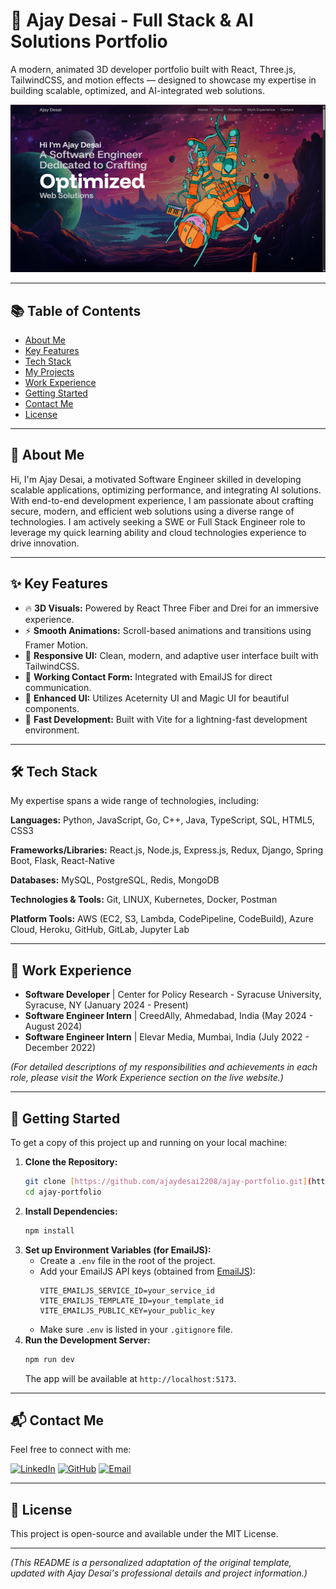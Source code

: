 # 🚀 Ajay Desai - Full Stack & AI Solutions Portfolio

A modern, animated 3D developer portfolio built with React, Three.js, TailwindCSS, and motion effects — designed to showcase my expertise in building scalable, optimized, and AI-integrated web solutions.

![Portfolio Screenshot](https://github.com/ajaydesai2208/ajay-desai-portfolio/blob/main/public/assets/projects/ajay-portfolio-screenshot.png?raw=true)

---

## 📚 Table of Contents

- [About Me](#-about-me)
- [Key Features](#-key-features)
- [Tech Stack](#-tech-stack)
- [My Projects](#-my-projects)
- [Work Experience](#-work-experience)
- [Getting Started](#-getting-started)
- [Contact Me](#-contact-me)
- [License](#-license)

---

## 👋 About Me

Hi, I'm Ajay Desai, a motivated Software Engineer skilled in developing scalable applications, optimizing performance, and integrating AI solutions. With end-to-end development experience, I am passionate about crafting secure, modern, and efficient web solutions using a diverse range of technologies. I am actively seeking a SWE or Full Stack Engineer role to leverage my quick learning ability and cloud technologies experience to drive innovation.

---

## ✨ Key Features

- 🔥 **3D Visuals:** Powered by React Three Fiber and Drei for an immersive experience.
- ⚡ **Smooth Animations:** Scroll-based animations and transitions using Framer Motion.
- 🎨 **Responsive UI:** Clean, modern, and adaptive user interface built with TailwindCSS.
- 💌 **Working Contact Form:** Integrated with EmailJS for direct communication.
- 🧱 **Enhanced UI:** Utilizes Aceternity UI and Magic UI for beautiful components.
- 🚀 **Fast Development:** Built with Vite for a lightning-fast development environment.

---

## 🛠 Tech Stack

My expertise spans a wide range of technologies, including:

**Languages:** Python, JavaScript, Go, C++, Java, TypeScript, SQL, HTML5, CSS3

**Frameworks/Libraries:** React.js, Node.js, Express.js, Redux, Django, Spring Boot, Flask, React-Native

**Databases:** MySQL, PostgreSQL, Redis, MongoDB

**Technologies & Tools:** Git, LINUX, Kubernetes, Docker, Postman

**Platform Tools:** AWS (EC2, S3, Lambda, CodePipeline, CodeBuild), Azure Cloud, Heroku, GitHub, GitLab, Jupyter Lab

---



## 💼 Work Experience

- **Software Developer** | Center for Policy Research - Syracuse University, Syracuse, NY (January 2024 - Present)
- **Software Engineer Intern** | CreedAlly, Ahmedabad, India (May 2024 - August 2024)
- **Software Engineer Intern** | Elevar Media, Mumbai, India (July 2022 - December 2022)

*(For detailed descriptions of my responsibilities and achievements in each role, please visit the Work Experience section on the live website.)*

---

## 🚀 Getting Started

To get a copy of this project up and running on your local machine:

1.  **Clone the Repository:**
    ```bash
    git clone [https://github.com/ajaydesai2208/ajay-portfolio.git](https://github.com/ajaydesai2208/ajay-portfolio.git) # Or your repository name
    cd ajay-portfolio
    ```
2.  **Install Dependencies:**
    ```bash
    npm install
    ```
3.  **Set up Environment Variables (for EmailJS):**
    * Create a `.env` file in the root of the project.
    * Add your EmailJS API keys (obtained from [EmailJS](https://www.emailjs.com/)):
        ```
        VITE_EMAILJS_SERVICE_ID=your_service_id
        VITE_EMAILJS_TEMPLATE_ID=your_template_id
        VITE_EMAILJS_PUBLIC_KEY=your_public_key
        ```
    * Make sure `.env` is listed in your `.gitignore` file.
4.  **Run the Development Server:**
    ```bash
    npm run dev
    ```
    The app will be available at `http://localhost:5173`.

---

## 📬 Contact Me

Feel free to connect with me:

[![LinkedIn](https://img.shields.io/badge/LinkedIn-%230077B5.svg?logo=linkedin&logoColor=white)](https://www.linkedin.com/in/ajayhdesai/)
[![GitHub](https://img.shields.io/badge/GitHub-100000?style=flat&logo=github&logoColor=white)](https://github.com/ajaydesai2208)
[![Email](https://img.shields.io/badge/Email-D14836?style=flat&logo=gmail&logoColor=white)](mailto:ajdesai@syr.edu)

---

## 📄 License

This project is open-source and available under the MIT License.

---

*(This README is a personalized adaptation of the original template, updated with Ajay Desai's professional details and project information.)*